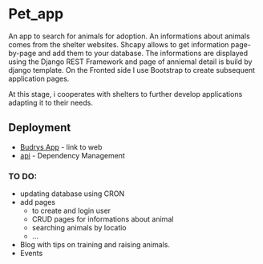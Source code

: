 # Pet_app
An app to search for animals for adoption. An informations about animals comes from the shelter websites. Shcapy allows to get  information page-by-page and add them to your database. The informations are displayed using the Django REST Framework and page of anniemal detail is build by django template. On the Fronted side I use Bootstrap to create subsequent application pages.

At this stage, i cooperates with shelters to further develop applications adapting it to their needs.

## Deployment
* [Budrys App](www.budrys.org) - link to web
* [api](www.budrys.org/animals/) - Dependency Management

### TO DO:
- updating database using CRON
- add pages 
  * to create and login user
  * CRUD pages for informations about animal 
  * searching animals by locatio
  * ...
- Blog with tips on training and raising animals.
- Events
